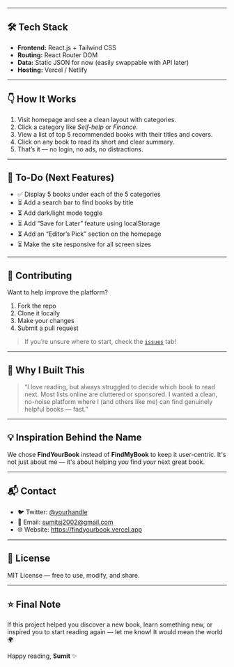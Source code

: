 
---

## 🛠️ Tech Stack

- **Frontend:** React.js + Tailwind CSS
- **Routing:** React Router DOM
- **Data:** Static JSON for now (easily swappable with API later)
- **Hosting:** Vercel / Netlify

---

## 👇 How It Works

1. Visit homepage and see a clean layout with categories.
2. Click a category like *Self-help* or *Finance*.
3. View a list of top 5 recommended books with their titles and covers.
4. Click on any book to read its short and clear summary.
5. That’s it — no login, no ads, no distractions.

---

## 🧩 To-Do (Next Features)

- ✅ Display 5 books under each of the 5 categories
- ⏳ Add a search bar to find books by title
- ⏳ Add dark/light mode toggle
- ⏳ Add “Save for Later” feature using localStorage
- ⏳ Add an “Editor’s Pick” section on the homepage
- ⏳ Make the site responsive for all screen sizes

---

## 🤝 Contributing

Want to help improve the platform?

1. Fork the repo
2. Clone it locally
3. Make your changes
4. Submit a pull request

> If you’re unsure where to start, check the [`issues`](https://github.com/yourusername/findyourbook/issues) tab!

---

## 🙋 Why I Built This

> “I love reading, but always struggled to decide which book to read next. Most lists online are cluttered or sponsored. I wanted a clean, no-noise platform where I (and others like me) can find genuinely helpful books — fast.”

---

## 💡 Inspiration Behind the Name

We chose **FindYourBook** instead of **FindMyBook** to keep it user-centric. It's not just about me — it's about helping *you* find *your* next great book.

---

## 📬 Contact

- 🐦 Twitter: [@yourhandle](https://twitter.com/_sumitjha_)
- 📧 Email: sumitsj2002@gmail.com
- 🌐 Website: https://findyourbook.vercel.app

---

## 📜 License

MIT License — free to use, modify, and share.

---

## ⭐ Final Note

If this project helped you discover a new book, learn something new, or inspired you to start reading again — let me know! It would mean the world 🌍

Happy reading,
**Sumit** ✨

